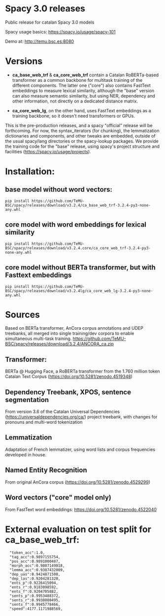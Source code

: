 # Spacy 3.0 releases

Public release for catalan Spacy 3.0 models

Spacy usage basics: https://spacy.io/usage/spacy-101

Demo at: http://temu.bsc.es:8080

# Versions

- **ca_base_web_trf** & **ca_core_web_trf** contain a Catalan RoBERTa-based transformer as a common backbone for multitask training of the different components. The latter one ("core") also contains FastText embeddings to measure lexical similarity, although the "base" version can also measure semantic similarity, but using NER, dependency and other information, not directly on a dedicated distance matrix.

- **ca_core_web_lg**, on the other hand, uses FastText embeddings as a training backbone, so it doesn't need transformers or GPUs.

This is the pre-production releases, and a spacy "official" release will be forthcoming. For now, the syntax_iterators (for chunking), the lemmatization dictionaries and components, and other tweaks are embedded, outside of the usual spacy/lang directories or the spacy-lookup packages. 
We provide the training code for the "base" release, using spacy's project structure and facilities (https://spacy.io/usage/projects).


# Installation:

## base model without word vectors:

```pip install https://github.com/TeMU-BSC/spacy/releases/download/v3.2.4/ca_base_web_trf-3.2.4-py3-none-any.whl```

## core model with word embeddings for lexical similarity

```pip install https://github.com/TeMU-BSC/spacy/releases/download/v3.2.4.core/ca_core_web_trf-3.2.4-py3-none-any.whl```

## core model without BERTa transformer, but with Fasttext embeddings

```pip install https://github.com/TeMU-BSC/spacy/releases/download/v3.2.4lg/ca_core_web_lg-3.2.4-py3-none-any.whl```

# Sources
Based on BERTa transformer, AnCora corpus annotations and UDEP treebanks, all merged into single training/dev corpora to enable simultaneous multi-task training.
https://github.com/TeMU-BSC/spacy/releases/download/3.2.4/ANCORA_ca.zip

## Transformer:

BERTa @ Hugging Face, a RoBERTa transformer from the 1.760 million token Catalan Text Corpus (https://doi.org/10.5281/zenodo.4519348) 

## Dependency Treebank, XPOS, sentence segmentation

From version 3.6 of the Catalan Universal Dependencies (https://universaldependencies.org/ca/) project treebank, with changes for pronouns and multi-word tokenization 


## Lemmatization

Adaptation of French lemmatizer, using  word lists and corpus frequencies developed in house.

## Named Entity Recognition

From original AnCora corpus (https://doi.org/10.5281/zenodo.4529299)

## Word vectors ("core" model only)

From FastText word embeddings: https://doi.org/10.5281/zenodo.4522040


# External evaluation on test split for ca_base_web_trf:
```
  "token_acc":1.0,
  "tag_acc":0.9897155754,
  "pos_acc":0.9891000487,
  "morph_acc":0.9807149818,
  "lemma_acc":0.9307432009,
  "dep_uas":0.9424871508,
  "dep_las":0.9204281328,
  "ents_p":0.9226415094,
  "ents_r":0.9183098592,
  "ents_f":0.9204705882,
  "sents_p":0.9953488372,
  "sents_r":0.9938080495,
  "sents_f":0.9945778466,
  "speed":4177.1171988569,
```
<!---## Text Classification (To come)

From TeCla corpus based on Agencia Catalana de Noticias Newswire
(https://doi.org/10.5281/zenodo.4627197)-->


<!---
# Includes:

* Noun Chunks

* NERC

* Coarse XPOS tags

* Dependency parsing

* lookup-based lemmatization with POS disambiguation

* BERTa-based transformer

* tokenization and sentence segmentation

* Morphological analysis

* Static word vectors (in core models)

## To come:
* Fine-grained Parole/Eagles POS tags

* Text classification  


